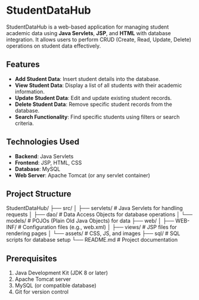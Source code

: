 # StudentDataHub

StudentDataHub is a web-based application for managing student academic data using **Java Servlets**, **JSP**, and **HTML** with database integration. It allows users to perform CRUD (Create, Read, Update, Delete) operations on student data effectively.

## Features

- **Add Student Data**: Insert student details into the database.
- **View Student Data**: Display a list of all students with their academic information.
- **Update Student Data**: Edit and update existing student records.
- **Delete Student Data**: Remove specific student records from the database.
- **Search Functionality**: Find specific students using filters or search criteria.

## Technologies Used

- **Backend**: Java Servlets
- **Frontend**: JSP, HTML, CSS
- **Database**: MySQL
- **Web Server**: Apache Tomcat (or any servlet container)

## Project Structure

StudentDataHub/ ├── src/ │ ├── servlets/ # Java Servlets for handling requests │ ├── dao/ # Data Access Objects for database operations │ └── models/ # POJOs (Plain Old Java Objects) for data ├── web/ │ ├── WEB-INF/ # Configuration files (e.g., web.xml) │ ├── views/ # JSP files for rendering pages │ └── assets/ # CSS, JS, and images ├── sql/ # SQL scripts for database setup └── README.md # Project documentation


## Prerequisites

1. Java Development Kit (JDK 8 or later)
2. Apache Tomcat server
3. MySQL (or compatible database)
4. Git for version control

